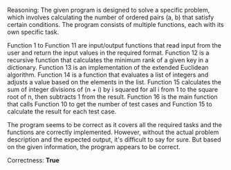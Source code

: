 Reasoning: 
The given program is designed to solve a specific problem, which involves calculating the number of ordered pairs (a, b) that satisfy certain conditions. The program consists of multiple functions, each with its own specific task.

Function 1 to Function 11 are input/output functions that read input from the user and return the input values in the required format. Function 12 is a recursive function that calculates the minimum rank of a given key in a dictionary. Function 13 is an implementation of the extended Euclidean algorithm. Function 14 is a function that evaluates a list of integers and adjusts a value based on the elements in the list. Function 15 calculates the sum of integer divisions of (n + i) by i squared for all i from 1 to the square root of n, then subtracts 1 from the result. Function 16 is the main function that calls Function 10 to get the number of test cases and Function 15 to calculate the result for each test case.

The program seems to be correct as it covers all the required tasks and the functions are correctly implemented. However, without the actual problem description and the expected output, it's difficult to say for sure. But based on the given information, the program appears to be correct.

Correctness: **True**